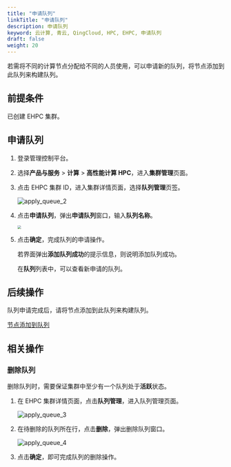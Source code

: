 ```yaml
---
title: "申请队列"
linkTitle: "申请队列"
description: 申请队列
keyword: 云计算, 青云, QingCloud, HPC, EHPC, 申请队列
draft: false
weight: 20
---
```


若需将不同的计算节点分配给不同的人员使用，可以申请新的队列，将节点添加到此队列来构建队列。

## 前提条件

已创建 EHPC 集群。


## 申请队列

1. 登录管理控制平台。

2. 选择**产品与服务** > **计算** > **高性能计算 HPC**，进入**集群管理**页面。


3. 点击 EHPC 集群 ID，进入集群详情页面，选择**队列管理**页签。

   ![apply_queue_2](../../../_images/apply_queue_2.png)

4. 点击**申请队列**，弹出**申请队列**窗口，输入**队列名称**。

   <img src="../../../_images/um_apply_queue_win.png" style="zoom:50%;" />

5. 点击**确定**，完成队列的申请操作。

   若界面弹出**添加队列成功**的提示信息，则说明添加队列成功。

   在**队列**列表中，可以查看新申请的队列。
   

## 后续操作

队列申请完成后，请将节点添加到此队列来构建队列。

[节点添加到队列](../add_to_queue)

## 相关操作

### 删除队列

删除队列时，需要保证集群中至少有一个队列处于**活跃**状态。

1. 在 EHPC 集群详情页面，点击**队列管理**，进入队列管理页面。

   ![apply_queue_3](../../../_images/apply_queue_3.png)

2. 在待删除的队列所在行，点击**删除**，弹出删除队列窗口。

   ![apply_queue_4](../../../_images/apply_queue_4.png)

3. 点击**确定**，即可完成队列的删除操作。

